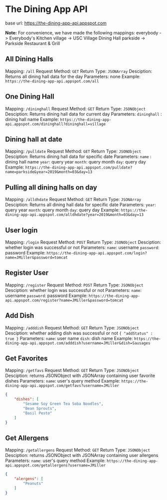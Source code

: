 # The Dining App API

base url: https://the-dining-app-api.appspot.com

**Note:** For convenience, we have made the following mappings:
everybody -> Everybody's Kitchen
village -> USC Village Dining Hall
parkside -> Parkside Restaurant & Grill

## All Dining Halls
Mapping: `/all`
Request Method: `GET`
Return Type: `JSONArray`
Desciption: Returns all dining hall data for the day
Parameters: none
Example: `https://the-dining-app-api.appspot.com/all`


## One Dining Hall
Mapping: `/dininghall`
Request Method: `GET`
Return Type: `JSONObject`
Desciption: Returns dining hall data for current day
Parameters: `dininghall` : dining hall name
Example: `https://the-dining-app-api.appspot.com/dininghall?dininghall=village`



## Dining hall at date
Mapping: `/pulldate`
Request Method: `GET`
Return Type: `JSONObject`
Desciption: Returns dining hall data for specific date
Parameters:
	`name` : dining hall name
	`year`: query year
	`month`: query month
	`day`: query day
Example: `https://the-dining-app-api.appspot.com/pulldate?name=parkside&year=2019&month=03&day=13`


## Pulling all dining halls on day
Mapping: `/alldhdate`
Request Method: `GET`
Return Type: `JSONArray`
Desciption: Returns all dining hall data for specific date
Parameters:
	`year`: query year
	`month`: query month
	`day`: query day
Example: `https://the-dining-app-api.appspot.com/alldhdate?year=2019&month=03&day=13`


## User login
Mapping: `/login`
Request Method: `POST`
Return Type: `JSONObject`
Desciption: whether login was successful or not
Parameters:
	`name`: username
	`password`: password
Example: `https://the-dining-app-api.appspot.com/login?name=JMiller&password=tomcat`


## Register User
Mapping: `/register`
Request Method: `POST`
Return Type: `JSONObject`
Desciption: whether login was successful or not
Parameters:
	`name`: username
	`password`: password
Example: `https://the-dining-app-api.appspot.com/register?name=JMiller&password=tomcat`


## Add Dish
Mapping: `/adddish`
Request Method: `GET`
Return Type: `JSONObject`
Desciption: whether adding dish was successful or not
`{ "addStatus" : true }`
Parameters:
	`name`: user name
	`dish`: dish name
Example: `https://the-dining-app-api.appspot.com/adddish?username=JMiller&dish=Sausages`

## Get Favorites
Mapping: `/getfavs`
Request Method: `GET`
Return Type: `JSONObject`
Desciption: returns JSONObject with JSONArray containing user favorite dishes
Parameters:
	`name`: user's query method
Example: `https://the-dining-app-api.appspot.com/getfavs?username=JMiller`
```json
{
    "dishes": [
        "Sesame Soy Green Tea Soba Noodles",
        "Bean Sprouts",
        "Basil Pesto"
    ]
}
```

## Get Allergens
Mapping: `/getallergens`
Request Method: `GET`
Return Type: `JSONObject`
Desciption: returns JSONObject with JSONArray containing user allergens
Parameters:
	`name`: user's query method
Example: `https://the-dining-app-api.appspot.com/getallergens?username=JMiller`
```json
{
    "alergens": [
        "Peanuts"
    ]
}
```